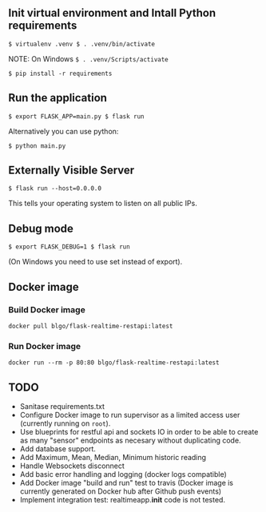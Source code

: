 ## Init virtual environment and Intall Python requirements
`
$ virtualenv .venv
$ . .venv/bin/activate
`

NOTE: On Windows `$ . .venv/Scripts/activate`

`
$ pip install -r requirements
`

## Run the application
`
$ export FLASK_APP=main.py
$ flask run
`

Alternatively you can use python:

`$ python main.py`

## Externally Visible Server

`$ flask run --host=0.0.0.0`

This tells your operating system to listen on all public IPs.

## Debug mode
`
$ export FLASK_DEBUG=1
$ flask run
`

(On Windows you need to use set instead of export).

## Docker image

### Build Docker image

`docker pull blgo/flask-realtime-restapi:latest`

### Run Docker image

`docker run --rm -p 80:80 blgo/flask-realtime-restapi:latest`


## TODO
* Sanitase requirements.txt
* Configure Docker image to run supervisor as a limited access user (currently running on `root`).
* Use blueprints for restful api and sockets IO in order to be able to create as many "sensor" endpoints as necesary without duplicating code. 
* Add database support.
* Add Maximum, Mean, Median, Minimum historic reading
* Handle Websockets disconnect
* Add basic error handling and logging (docker logs compatible)
* Add Docker image "build and run" test to travis (Docker image is currently generated on Docker hub after Github push events)
* Implement integration test: realtimeapp.__init__ code is not tested.

